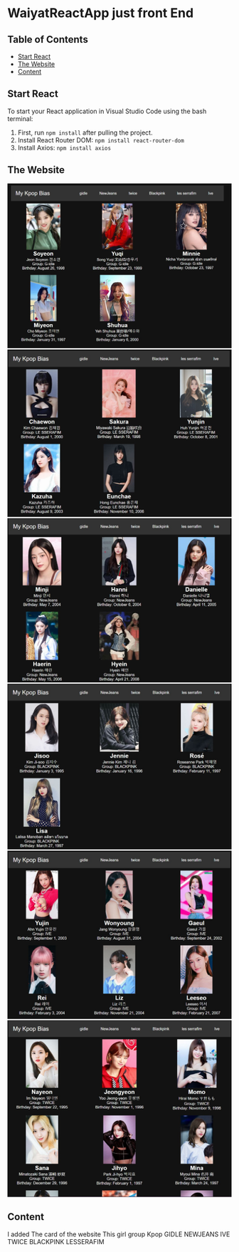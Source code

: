 # WaiyatReactApp just front End

## Table of Contents
- [Start React](#start-react)
- [The Website](#the-website)
- [Content](#content)

## Start React
To start your React application in Visual Studio Code using the bash terminal:
1. First, run `npm install` after pulling the project.
2. Install React Router DOM: `npm install react-router-dom`
3. Install Axios: `npm install axios`



## The Website
![Gidle](WhatWebsiteLookLike/Gidle.jpg)
![Lesserafim](WhatWebsiteLookLike/Lesserafim.jpg)
![NewJeans](WhatWebsiteLookLike/NewJeans.jpg)
![Blackpink](WhatWebsiteLookLike/Blackpink.jpg)
![Ive](WhatWebsiteLookLike/Ive.jpg)
![Twice](WhatWebsiteLookLike/Twice.jpg)

## Content
I added The card of the website 
This girl group Kpop
GIDLE
NEWJEANS
IVE
TWICE
BLACKPINK
LESSERAFIM
